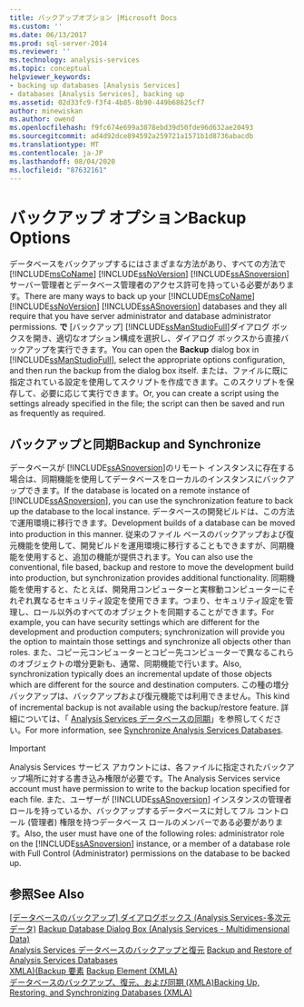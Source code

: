 ```yaml
---
title: バックアップオプション |Microsoft Docs
ms.custom: ''
ms.date: 06/13/2017
ms.prod: sql-server-2014
ms.reviewer: ''
ms.technology: analysis-services
ms.topic: conceptual
helpviewer_keywords:
- backing up databases [Analysis Services]
- databases [Analysis Services], backing up
ms.assetid: 02d33fc9-f3f4-4b85-8b90-449b68625cf7
author: minewiskan
ms.author: owend
ms.openlocfilehash: f9fc674e699a3078ebd39d50fde96d632ae20493
ms.sourcegitcommit: ad4d92dce894592a259721a1571b1d8736abacdb
ms.translationtype: MT
ms.contentlocale: ja-JP
ms.lasthandoff: 08/04/2020
ms.locfileid: "87632161"
---
```

# <a name="backup-options"></a><span data-ttu-id="c9f3b-102">バックアップ オプション</span><span class="sxs-lookup"><span data-stu-id="c9f3b-102">Backup Options</span></span>
  <span data-ttu-id="c9f3b-103">データベースをバックアップするにはさまざまな方法があり、すべての方法で [!INCLUDE[msCoName](../../includes/msconame-md.md)] [!INCLUDE[ssNoVersion](../../includes/ssnoversion-md.md)] [!INCLUDE[ssASnoversion](../../includes/ssasnoversion-md.md)] サーバー管理者とデータベース管理者のアクセス許可を持っている必要があります。</span><span class="sxs-lookup"><span data-stu-id="c9f3b-103">There are many ways to back up your [!INCLUDE[msCoName](../../includes/msconame-md.md)] [!INCLUDE[ssNoVersion](../../includes/ssnoversion-md.md)] [!INCLUDE[ssASnoversion](../../includes/ssasnoversion-md.md)] databases and they all require that you have server administrator and database administrator permissions.</span></span> <span data-ttu-id="c9f3b-104">**で** [バックアップ] [!INCLUDE[ssManStudioFull](../../includes/ssmanstudiofull-md.md)]ダイアログ ボックスを開き、適切なオプション構成を選択し、ダイアログ ボックスから直接バックアップを実行できます。</span><span class="sxs-lookup"><span data-stu-id="c9f3b-104">You can open the **Backup** dialog box in [!INCLUDE[ssManStudioFull](../../includes/ssmanstudiofull-md.md)], select the appropriate options configuration, and then run the backup from the dialog box itself.</span></span> <span data-ttu-id="c9f3b-105">または、ファイルに既に指定されている設定を使用してスクリプトを作成できます。このスクリプトを保存して、必要に応じて実行できます。</span><span class="sxs-lookup"><span data-stu-id="c9f3b-105">Or, you can create a script using the settings already specified in the file; the script can then be saved and run as frequently as required.</span></span>  
  
## <a name="backup-and-synchronize"></a><span data-ttu-id="c9f3b-106">バックアップと同期</span><span class="sxs-lookup"><span data-stu-id="c9f3b-106">Backup and Synchronize</span></span>  
 <span data-ttu-id="c9f3b-107">データベースが [!INCLUDE[ssASnoversion](../../includes/ssasnoversion-md.md)]のリモート インスタンスに存在する場合は、同期機能を使用してデータベースをローカルのインスタンスにバックアップできます。</span><span class="sxs-lookup"><span data-stu-id="c9f3b-107">If the database is located on a remote instance of [!INCLUDE[ssASnoversion](../../includes/ssasnoversion-md.md)], you can use the synchronization feature to back up the database to the local instance.</span></span> <span data-ttu-id="c9f3b-108">データベースの開発ビルドは、この方法で運用環境に移行できます。</span><span class="sxs-lookup"><span data-stu-id="c9f3b-108">Development builds of a database can be moved into production in this manner.</span></span> <span data-ttu-id="c9f3b-109">従来のファイル ベースのバックアップおよび復元機能を使用して、開発ビルドを運用環境に移行することもできますが、同期機能を使用すると、追加の機能が提供されます。</span><span class="sxs-lookup"><span data-stu-id="c9f3b-109">You can also use the conventional, file based, backup and restore to move the development build into production, but synchronization provides additional functionality.</span></span> <span data-ttu-id="c9f3b-110">同期機能を使用すると、たとえば、開発用コンピューターと実稼動コンピューターにそれぞれ異なるセキュリティ設定を使用できます。つまり、セキュリティ設定を管理し、ロール以外のすべてのオブジェクトを同期することができます。</span><span class="sxs-lookup"><span data-stu-id="c9f3b-110">For example, you can have security settings which are different for the development and production computers; synchronization will provide you the option to maintain those settings and synchronize all objects other than roles.</span></span> <span data-ttu-id="c9f3b-111">また、コピー元コンピューターとコピー先コンピューターで異なるこれらのオブジェクトの増分更新も、通常、同期機能で行います。</span><span class="sxs-lookup"><span data-stu-id="c9f3b-111">Also, synchronization typically does an incremental update of those objects which are different for the source and destination computers.</span></span> <span data-ttu-id="c9f3b-112">この種の増分バックアップは、バックアップおよび復元機能では利用できません。</span><span class="sxs-lookup"><span data-stu-id="c9f3b-112">This kind of incremental backup is not available using the backup/restore feature.</span></span> <span data-ttu-id="c9f3b-113">詳細については、「 [Analysis Services データベースの同期](synchronize-analysis-services-databases.md)」を参照してください。</span><span class="sxs-lookup"><span data-stu-id="c9f3b-113">For more information, see [Synchronize Analysis Services Databases](synchronize-analysis-services-databases.md).</span></span>  
  
> [!IMPORTANT]  
>  <span data-ttu-id="c9f3b-114">Analysis Services サービス アカウントには、各ファイルに指定されたバックアップ場所に対する書き込み権限が必要です。</span><span class="sxs-lookup"><span data-stu-id="c9f3b-114">The Analysis Services service account must have permission to write to the backup location specified for each file.</span></span> <span data-ttu-id="c9f3b-115">また、ユーザーが [!INCLUDE[ssASnoversion](../../includes/ssasnoversion-md.md)] インスタンスの管理者ロールを持っているか、バックアップするデータベースに対してフル コントロール (管理者) 権限を持つデータベース ロールのメンバーである必要があります。</span><span class="sxs-lookup"><span data-stu-id="c9f3b-115">Also, the user must have one of the following roles: administrator role on the [!INCLUDE[ssASnoversion](../../includes/ssasnoversion-md.md)] instance, or a member of a database role with Full Control (Administrator) permissions on the database to be backed up.</span></span>  
  
## <a name="see-also"></a><span data-ttu-id="c9f3b-116">参照</span><span class="sxs-lookup"><span data-stu-id="c9f3b-116">See Also</span></span>  
 <span data-ttu-id="c9f3b-117">[[データベースのバックアップ] ダイアログボックス &#40;Analysis Services-多次元データ&#41;](../backup-database-dialog-box-analysis-services-multidimensional-data.md) </span><span class="sxs-lookup"><span data-stu-id="c9f3b-117">[Backup Database Dialog Box &#40;Analysis Services - Multidimensional Data&#41;](../backup-database-dialog-box-analysis-services-multidimensional-data.md) </span></span>  
 <span data-ttu-id="c9f3b-118">[Analysis Services データベースのバックアップと復元](backup-and-restore-of-analysis-services-databases.md) </span><span class="sxs-lookup"><span data-stu-id="c9f3b-118">[Backup and Restore of Analysis Services Databases](backup-and-restore-of-analysis-services-databases.md) </span></span>  
 <span data-ttu-id="c9f3b-119">[XMLA&#41;&#40;Backup 要素](https://docs.microsoft.com/bi-reference/xmla/xml-elements-commands/backup-element-xmla) </span><span class="sxs-lookup"><span data-stu-id="c9f3b-119">[Backup Element &#40;XMLA&#41;](https://docs.microsoft.com/bi-reference/xmla/xml-elements-commands/backup-element-xmla) </span></span>  
 [<span data-ttu-id="c9f3b-120">データベースのバックアップ、復元、および同期 &#40;XMLA&#41;</span><span class="sxs-lookup"><span data-stu-id="c9f3b-120">Backing Up, Restoring, and Synchronizing Databases &#40;XMLA&#41;</span></span>](../multidimensional-models-scripting-language-assl-xmla/backing-up-restoring-and-synchronizing-databases-xmla.md)  
  
  
